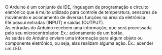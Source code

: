 O Arduino é um conjunto de IDE, linguagem de programação e circuito eletrônico que é muito utilizado para controle de temperatura, sensores de movimento e acionamento de diversas funções na área da eletrônica.  
Ele possui entradas (INPUT) e saídas (OUTPUT).  
As entradas do Arduino recebem uma informação, que será processada pelo seu microcontrolador. Ex.: acionamento de um botão.     
As saídas do Arduino enviam uma informação para algum objeto ou componente eletrônico, ou seja, elas realizam alguma ação. Ex.: acender um LED.
